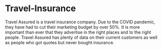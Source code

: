 # Travel-Insurance
Travel Assured is a travel insurance company. Due to the COVID pandemic, they have had to cut their marketing budget by over 50%. It is more important than ever that they advertise in the right places and to the right people. Travel Assured has plenty of data on their current customers as well as people who got quotes but never bought insurance.

